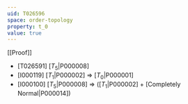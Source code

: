 ```yaml
---
uid: T026596
space: order-topology
property: t_0
value: true
---
```

[[Proof]]

* [T026591] [$T_5$|P000008]
* [I000119] [$T_1$|P000002] => [$T_0$|P000001]
* [I000100] [$T_5$|P000008] => ([$T_1$|P000002] + [Completely Normal|P000014])

